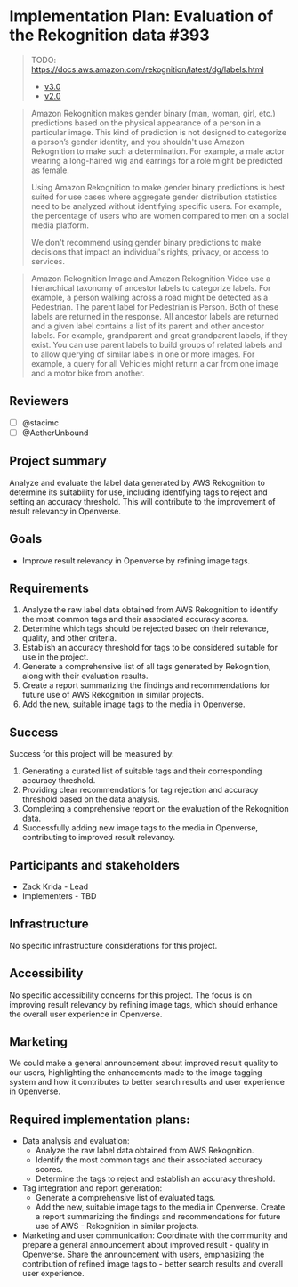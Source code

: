 # Implementation Plan: Evaluation of the Rekognition data #393

> TODO: https://docs.aws.amazon.com/rekognition/latest/dg/labels.html
>
> - [v3.0](https://docs.aws.amazon.com/rekognition/latest/dg/samples/AmazonRekognitionLabels_v3.0.zip)
> - [v2.0](https://docs.aws.amazon.com/rekognition/latest/dg/samples/AmazonRekognitionLabels_v2.0.zip)

> Amazon Rekognition makes gender binary (man, woman, girl, etc.) predictions
> based on the physical appearance of a person in a particular image. This kind
> of prediction is not designed to categorize a person’s gender identity, and
> you shouldn't use Amazon Rekognition to make such a determination. For
> example, a male actor wearing a long-haired wig and earrings for a role might
> be predicted as female.
>
> Using Amazon Rekognition to make gender binary predictions is best suited for
> use cases where aggregate gender distribution statistics need to be analyzed
> without identifying specific users. For example, the percentage of users who
> are women compared to men on a social media platform.
>
> We don't recommend using gender binary predictions to make decisions that
> impact an individual's rights, privacy, or access to services.

> Amazon Rekognition Image and Amazon Rekognition Video use a hierarchical
> taxonomy of ancestor labels to categorize labels. For example, a person
> walking across a road might be detected as a Pedestrian. The parent label for
> Pedestrian is Person. Both of these labels are returned in the response. All
> ancestor labels are returned and a given label contains a list of its parent
> and other ancestor labels. For example, grandparent and great grandparent
> labels, if they exist. You can use parent labels to build groups of related
> labels and to allow querying of similar labels in one or more images. For
> example, a query for all Vehicles might return a car from one image and a
> motor bike from another.

## Reviewers

- [ ] @stacimc
- [ ] @AetherUnbound

## Project summary

Analyze and evaluate the label data generated by AWS Rekognition to determine
its suitability for use, including identifying tags to reject and setting an
accuracy threshold. This will contribute to the improvement of result relevancy
in Openverse.

## Goals

- Improve result relevancy in Openverse by refining image tags.

## Requirements

1. Analyze the raw label data obtained from AWS Rekognition to identify the most
   common tags and their associated accuracy scores.
2. Determine which tags should be rejected based on their relevance, quality,
   and other criteria.
3. Establish an accuracy threshold for tags to be considered suitable for use in
   the project.
4. Generate a comprehensive list of all tags generated by Rekognition, along
   with their evaluation results.
5. Create a report summarizing the findings and recommendations for future use
   of AWS Rekognition in similar projects.
6. Add the new, suitable image tags to the media in Openverse.

## Success

Success for this project will be measured by:

1. Generating a curated list of suitable tags and their corresponding accuracy
   threshold.
2. Providing clear recommendations for tag rejection and accuracy threshold
   based on the data analysis.
3. Completing a comprehensive report on the evaluation of the Rekognition data.
4. Successfully adding new image tags to the media in Openverse, contributing to
   improved result relevancy.

## Participants and stakeholders

- Zack Krida - Lead
- Implementers - TBD

## Infrastructure

No specific infrastructure considerations for this project.

## Accessibility

No specific accessibility concerns for this project. The focus is on improving
result relevancy by refining image tags, which should enhance the overall user
experience in Openverse.

## Marketing

We could make a general announcement about improved result quality to our users,
highlighting the enhancements made to the image tagging system and how it
contributes to better search results and user experience in Openverse.

## Required implementation plans:

- Data analysis and evaluation:
  - Analyze the raw label data obtained from AWS Rekognition.
  - Identify the most common tags and their associated accuracy scores.
  - Determine the tags to reject and establish an accuracy threshold.
- Tag integration and report generation:
  - Generate a comprehensive list of evaluated tags.
  - Add the new, suitable image tags to the media in Openverse. Create a report
    summarizing the findings and recommendations for future use of AWS -
    Rekognition in similar projects.
- Marketing and user communication: Coordinate with the community and prepare a
  general announcement about improved result - quality in Openverse. Share the
  announcement with users, emphasizing the contribution of refined image tags
  to - better search results and overall user experience.
